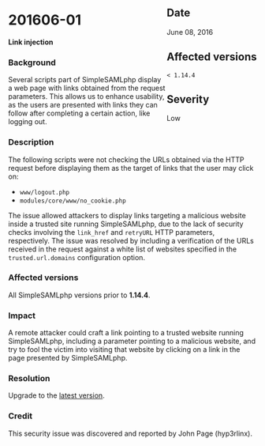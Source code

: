 <div class="sidebar-warning" style="float: right;">
<h2>Date</h2>
June 08, 2016
<h2>Affected versions</h2>
<code>&lt; 1.14.4</code>
<h2>Severity</h2>
Low
</div>

# 201606-01

**Link injection**

### Background

Several scripts part of SimpleSAMLphp display a web page with links obtained from the request parameters.
This allows us to enhance usability, as the users are presented with links they can follow after completing a certain
action, like logging out.

### Description

The following scripts were not checking the URLs obtained via the HTTP request before displaying them as the target of
links that the user may click on:

* `www/logout.php`
* `modules/core/www/no_cookie.php`

The issue allowed attackers to display links targeting a malicious website inside a trusted site running SimpleSAMLphp,
due to the lack of security checks involving the `link_href` and `retryURL` HTTP parameters, respectively.
The issue was resolved by including a verification of the URLs received in the request against a white list of
websites specified in the `trusted.url.domains` configuration option.

### Affected versions

All SimpleSAMLphp versions prior to **1.14.4**.

### Impact

A remote attacker could craft a link pointing to a trusted website running SimpleSAMLphp, including a parameter pointing
to a malicious website, and try to fool the victim into visiting that website by clicking on a link in the page
presented by SimpleSAMLphp.

### Resolution

Upgrade to the [latest version](/download).

### Credit

This security issue was discovered and reported by John Page (hyp3rlinx).
